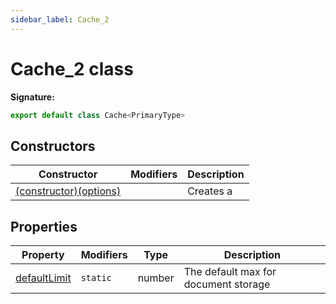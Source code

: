```yaml
---
sidebar_label: Cache_2
---
```

# Cache\_2 class

**Signature:**

```typescript
export default class Cache<PrimaryType> 
```

## Constructors

|  Constructor | Modifiers | Description |
|  --- | --- | --- |
|  [(constructor)(options)](./ts-japi.cache_2._constructor_.md) |  | Creates a  |

## Properties

|  Property | Modifiers | Type | Description |
|  --- | --- | --- | --- |
|  [defaultLimit](./ts-japi.cache_2.defaultlimit.md) | <code>static</code> | number | The default max for document storage |

